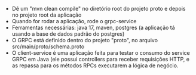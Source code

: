 * Dê um "mvn clean compile" no diretório root do projeto proto e depois no projeto root da aplicação
* Quando for rodar a aplicação, rode o grpc-service
* Ferramentas necessárias: java 17, maven, postgres (a aplicação tá usando a base de dados padrão do postgres)
* O GRPC está definido dentro do projeto "proto", no arquivo src/main/proto/schema.proto
* O client-service é uma aplicação feita para testar o consumo do service GRPC em Java (ele possui controllers para receber requisições HTTP, e as repassa para os métodos RPCs executarem a lógica de negócio.
